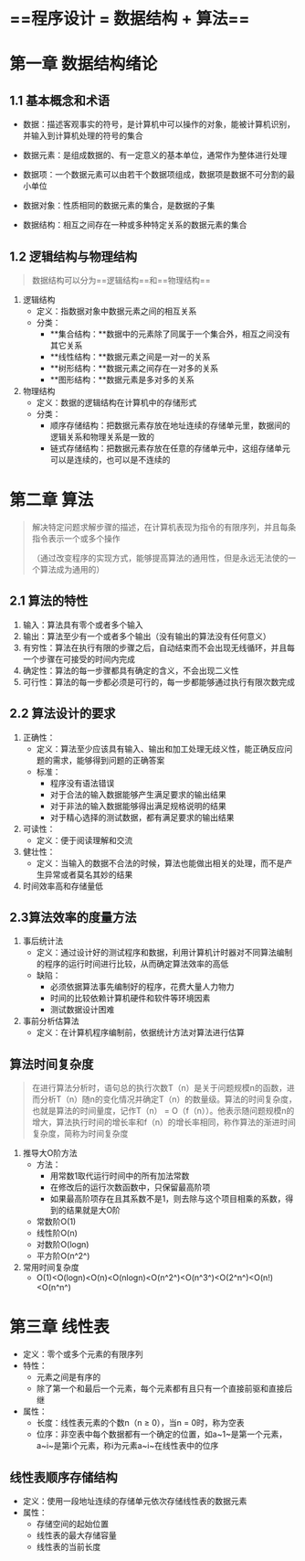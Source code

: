 # ==程序设计 = 数据结构 + 算法==

# 第一章 数据结构绪论

## 1.1 基本概念和术语

- 数据：描述客观事实的符号，是计算机中可以操作的对象，能被计算机识别，并输入到计算机处理的符号的集合

- 数据元素：是组成数据的、有一定意义的基本单位，通常作为整体进行处理

- 数据项：一个数据元素可以由若干个数据项组成，数据项是数据不可分割的最小单位

- 数据对象：性质相同的数据元素的集合，是数据的子集

- 数据结构：相互之间存在一种或多种特定关系的数据元素的集合


## 1.2 逻辑结构与物理结构

> 数据结构可以分为==逻辑结构==和==物理结构==

1. 逻辑结构
   - 定义：指数据对象中数据元素之间的相互关系
   - 分类：
     - **集合结构：**数据中的元素除了同属于一个集合外，相互之间没有其它关系
     - **线性结构：**数据元素之间是一对一的关系
     - **树形结构：**数据元素之间存在一对多的关系
     - **图形结构：**数据元素是多对多的关系
2. 物理结构
   - 定义：数据的逻辑结构在计算机中的存储形式
   - 分类：
     - 顺序存储结构：把数据元素存放在地址连续的存储单元里，数据间的逻辑关系和物理关系是一致的
     - 链式存储结构：把数据元素存放在任意的存储单元中，这组存储单元可以是连续的，也可以是不连续的

# 第二章 算法

> 解决特定问题求解步骤的描述，在计算机表现为指令的有限序列，并且每条指令表示一个或多个操作
>
> （通过改变程序的实现方式，能够提高算法的通用性，但是永远无法使的一个算法成为通用的）

## 2.1 算法的特性

1. 输入：算法具有零个或者多个输入
2. 输出：算法至少有一个或者多个输出（没有输出的算法没有任何意义）
3. 有穷性：算法在执行有限的步骤之后，自动结束而不会出现无线循环，并且每一个步骤在可接受的时间内完成
4. 确定性：算法的每一步骤都具有确定的含义，不会出现二义性
5. 可行性：算法的每一步都必须是可行的，每一步都能够通过执行有限次数完成

## 2.2 算法设计的要求

1. 正确性：
   - 定义：算法至少应该具有输入、输出和加工处理无歧义性，能正确反应问题的需求，能够得到问题的正确答案
   - 标准：
     - 程序没有语法错误
     - 对于合法的输入数据能够产生满足要求的输出结果
     - 对于非法的输入数据能够得出满足规格说明的结果
     - 对于精心选择的测试数据，都有满足要求的输出结果
2. 可读性：
   - 定义：便于阅读理解和交流
3. 健壮性：
   - 定义：当输入的数据不合法的时候，算法也能做出相关的处理，而不是产生异常或者莫名其妙的结果
4. 时间效率高和存储量低

## 2.3算法效率的度量方法

1. 事后统计法
   - 定义：通过设计好的测试程序和数据，利用计算机计时器对不同算法编制的程序的运行时间进行比较，从而确定算法效率的高低
   - 缺陷：
     - 必须依据算法事先编制好的程序，花费大量人力物力
     - 时间的比较依赖计算机硬件和软件等环境因素
     - 测试数据设计困难
2. 事前分析估算法
   - 定义：在计算机程序编制前，依据统计方法对算法进行估算

## 算法时间复杂度

> 在进行算法分析时，语句总的执行次数T（n）是关于问题规模n的函数，进而分析T（n）随n的变化情况并确定T（n）的数量级。算法的时间复杂度，也就是算法的时间量度，记作T（n） = O（f（n））。他表示随问题规模n的增大，算法执行时间的增长率和f（n）的增长率相同，称作算法的渐进时间复杂度，简称为时间复杂度

1. 推导大O阶方法
   - 方法：
     - 用常数1取代运行时间中的所有加法常数
     - 在修改后的运行次数函数中，只保留最高阶项
     - 如果最高阶项存在且其系数不是1，则去除与这个项目相乘的系数，得到的结果就是大O阶
   - 常数阶O(1)
   - 线性阶O(n)
   - 对数阶O(logn)
   - 平方阶O(n^2^)
2. 常用时间复杂度
   - O(1)<O(logn)<O(n)<O(nlogn)<O(n^2^)<O(n^3^)<O(2^n^)<O(n!)<O(n^n^)

# 第三章 线性表

- 定义：零个或多个元素的有限序列
- 特性：
  - 元素之间是有序的
  - 除了第一个和最后一个元素，每个元素都有且只有一个直接前驱和直接后继
- 属性：
  - 长度：线性表元素的个数n（n ≥ 0），当n = 0时，称为空表
  - 位序：非空表中每个数据都有一个确定的位置，如a~1~是第一个元素，a~i~是第i个元素，称i为元素a~i~在线性表中的位序

## 线性表顺序存储结构

- 定义：使用一段地址连续的存储单元依次存储线性表的数据元素
- 属性：
  - 存储空间的起始位置
  - 线性表的最大存储容量
  - 线性表的当前长度
